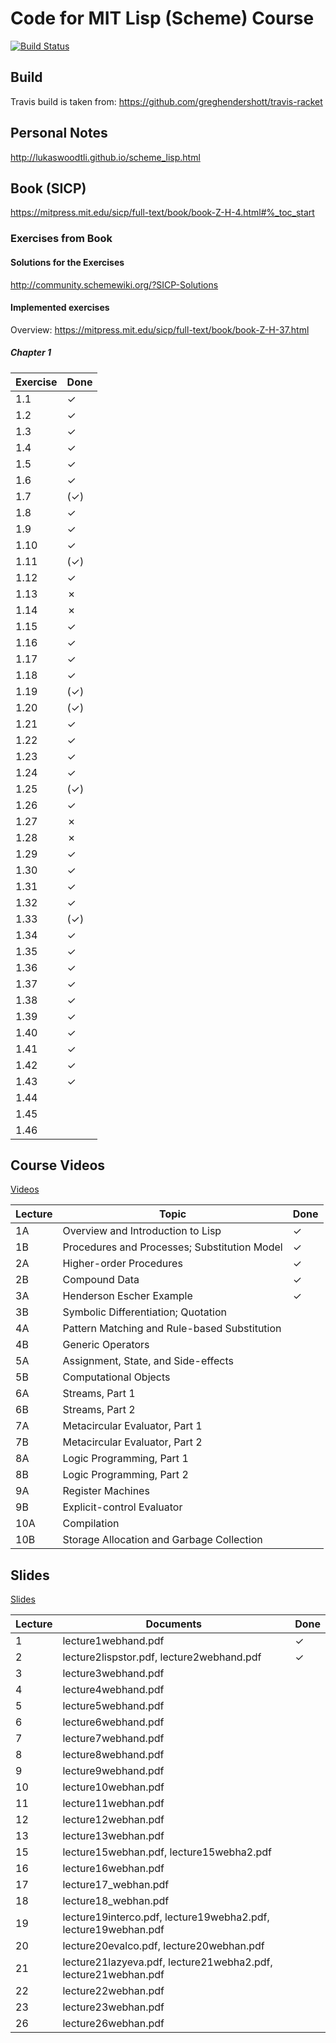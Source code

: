 # Code for MIT Lisp (Scheme) Course

[![Build Status](https://travis-ci.org/LukasWoodtli/SchemeCourse.svg?branch=master)](https://travis-ci.org/LukasWoodtli/SchemeCourse)

## Build

Travis build is taken from: https://github.com/greghendershott/travis-racket

## Personal Notes

http://lukaswoodtli.github.io/scheme_lisp.html

## Book (SICP)
https://mitpress.mit.edu/sicp/full-text/book/book-Z-H-4.html#%_toc_start

### Exercises from Book

#### Solutions for the Exercises
http://community.schemewiki.org/?SICP-Solutions

#### Implemented exercises

Overview: https://mitpress.mit.edu/sicp/full-text/book/book-Z-H-37.html

##### Chapter 1

| Exercise | Done |
|----------|------|
| 1.1      |   ✓  |
| 1.2      |   ✓  |
| 1.3      |   ✓  |
| 1.4      |   ✓  |
| 1.5      |   ✓  |
| 1.6      |   ✓  |
| 1.7      |  (✓) |
| 1.8      |   ✓  |
| 1.9      |   ✓  |
| 1.10     |   ✓  |
| 1.11     |  (✓) |
| 1.12     |   ✓  |
| 1.13     |   ✗  |
| 1.14     |   ✗  |
| 1.15     |   ✓  |
| 1.16     |   ✓  |
| 1.17     |   ✓  |
| 1.18     |   ✓  |
| 1.19     |  (✓) |
| 1.20     |  (✓) |
| 1.21     |   ✓  |
| 1.22     |   ✓  |
| 1.23     |   ✓  |
| 1.24     |   ✓  |
| 1.25     |  (✓) |
| 1.26     |   ✓  |
| 1.27     |   ✗  |
| 1.28     |   ✗  |
| 1.29     |   ✓  |
| 1.30     |   ✓  |
| 1.31     |   ✓  |
| 1.32     |   ✓  |
| 1.33     |  (✓) |
| 1.34     |   ✓  |
| 1.35     |   ✓  |
| 1.36     |   ✓  |
| 1.37     |   ✓  |
| 1.38     |   ✓  |
| 1.39     |   ✓  |
| 1.40     |   ✓  |
| 1.41     |   ✓  |
| 1.42     |   ✓  |
| 1.43     |   ✓  |
| 1.44     |      |
| 1.45     |      |
| 1.46     |      |

## Course Videos
[Videos](http://ocw.mit.edu/courses/electrical-engineering-and-computer-science/6-001-structure-and-interpretation-of-computer-programs-spring-2005/video-lectures/1a-overview-and-introduction-to-lisp/)

| Lecture | Topic                                          | Done |
|---------|------------------------------------------------|------|
| 1A      |  Overview and Introduction to Lisp             |  ✓   |
| 1B      |  Procedures and Processes; Substitution Model  |  ✓   |
| 2A      |  Higher-order Procedures                       |  ✓   |
| 2B      |  Compound Data                                 |  ✓   |
| 3A      |  Henderson Escher Example                      |  ✓   |
| 3B      |  Symbolic Differentiation; Quotation           |      |
| 4A      |  Pattern Matching and Rule-based Substitution  |      |
| 4B      |  Generic Operators                             |      |
| 5A      |  Assignment, State, and Side-effects           |      |
| 5B      |  Computational Objects                         |      |
| 6A      |  Streams, Part 1                               |      |
| 6B      |  Streams, Part 2                               |      |
| 7A      |  Metacircular Evaluator, Part 1                |      |
| 7B      |  Metacircular Evaluator, Part 2                |      |
| 8A      |  Logic Programming, Part 1                     |      |
| 8B      |  Logic Programming, Part 2                     |      |
| 9A      |  Register Machines                             |      |
| 9B      |  Explicit-control Evaluator                    |      |
| 10A     |  Compilation                                   |      |
| 10B     |  Storage Allocation and Garbage Collection     |      |




## Slides

[Slides](http://ocw.mit.edu/courses/electrical-engineering-and-computer-science/6-001-structure-and-interpretation-of-computer-programs-spring-2005/readings/)

| Lecture | Documents                                  | Done |
|---------|--------------------------------------------|------|
|    1    | lecture1webhand.pdf                        |   ✓  |
|    2    | lecture2lispstor.pdf, lecture2webhand.pdf  |   ✓  |
|    3    | lecture3webhand.pdf                        |      |
|    4    | lecture4webhand.pdf                        |      |
|    5    | lecture5webhand.pdf                        |      |
|    6    | lecture6webhand.pdf                        |      |
|    7    | lecture7webhand.pdf                        |      |
|    8    | lecture8webhand.pdf                        |      |
|    9    | lecture9webhand.pdf                        |      |
|   10    | lecture10webhan.pdf                        |      |
|   11    | lecture11webhan.pdf                        |      |
|   12    | lecture12webhan.pdf                        |      |
|   13    | lecture13webhan.pdf                        |      |
|   15    | lecture15webhan.pdf, lecture15webha2.pdf   |      |
|   16    | lecture16webhan.pdf                        |      |
|   17    | lecture17_webhan.pdf                       |      |
|   18    | lecture18_webhan.pdf                       |      |
|   19    | lecture19interco.pdf, lecture19webha2.pdf, lecture19webhan.pdf|      |
|   20    | lecture20evalco.pdf, lecture20webhan.pdf   |      |
|   21    | lecture21lazyeva.pdf, lecture21webha2.pdf, lecture21webhan.pdf|      |
|   22    | lecture22webhan.pdf                        |      |
|   23    | lecture23webhan.pdf                        |      |
|   26    | lecture26webhan.pdf                        |      |
